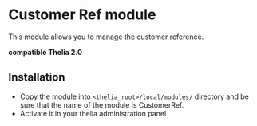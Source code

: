 # Customer Ref module

This module allows you to manage the customer reference.

**compatible Thelia 2.0**

## Installation

* Copy the module into ```<thelia_root>/local/modules/``` directory and be sure that the name of the module is CustomerRef.
* Activate it in your thelia administration panel


